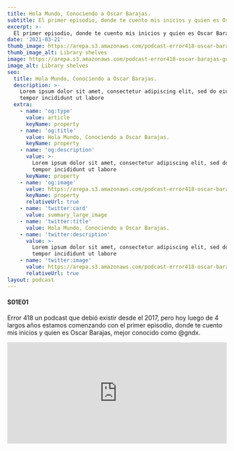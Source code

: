```yaml
---
title: Hola Mundo, Conociendo a Oscar Barajas.
subtitle: El primer episodio, donde te cuento mis inicios y quien es Oscar Barajas, mejor conocido como @gndx
excerpt: >-
  El primer episodio, donde te cuento mis inicios y quien es Oscar Barajas, mejor conocido como @gndx
date: '2021-03-21'
thumb_image: https://arepa.s3.amazonaws.com/podcast-error418-oscar-barajas-gndx.png
thumb_image_alt: Library shelves
image: https://arepa.s3.amazonaws.com/podcast-error418-oscar-barajas-gndx.png
image_alt: Library shelves
seo:
  title: Hola Mundo, Conociendo a Oscar Barajas.
  description: >-
    Lorem ipsum dolor sit amet, consectetur adipiscing elit, sed do eiusmod
    tempor incididunt ut labore
  extra:
    - name: 'og:type'
      value: article
      keyName: property
    - name: 'og:title'
      value: Hola Mundo, Conociendo a Oscar Barajas.
      keyName: property
    - name: 'og:description'
      value: >-
        Lorem ipsum dolor sit amet, consectetur adipiscing elit, sed do eiusmod
        tempor incididunt ut labore
      keyName: property
    - name: 'og:image'
      value: https://arepa.s3.amazonaws.com/podcast-error418-oscar-barajas-gndx.png
      keyName: property
      relativeUrl: true
    - name: 'twitter:card'
      value: summary_large_image
    - name: 'twitter:title'
      value: Hola Mundo, Conociendo a Oscar Barajas.
    - name: 'twitter:description'
      value: >-
        Lorem ipsum dolor sit amet, consectetur adipiscing elit, sed do eiusmod
        tempor incididunt ut labore
    - name: 'twitter:image'
      value: https://arepa.s3.amazonaws.com/podcast-error418-oscar-barajas-gndx.png
      relativeUrl: true
layout: podcast
---
```


#### S01E01
Error 418 un podcast que debió existir desde el 2017, pero hoy luego de 4 largos años estamos comenzando con el primer episodio, donde te cuento mis inicios y quien es Oscar Barajas, mejor conocido como @gndx. 

<iframe
  src="https://open.spotify.com/embed-podcast/episode/5cbFfBC07B77BVjTmbVfSA"
  width="100%"
  height="232"
  frameBorder="0"
  title="Hola Mundo, Conociendo a Oscar Barajas."
  allowtransparency="true"
  allow="encrypted-media" 
/>
